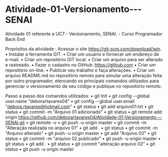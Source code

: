 # Atividade-01-Versionamento---SENAI
Atividade 01 referente a UC7 - Versionamento, SENAI. - Curso Programador Back End

Propósitos da atividade :
Acessar o site https://git-scm.com/download/win.
• Instalar a ferramenta GIT.
• Criar um usuário e fornecer um endereço de e-mail.
• Criar um repositório GIT local.
• Criar um arquivo para ser alterado e rastreado.
• Fazer o cadastro no GitHub: https://github.com 
• Criar um repositório on-line.
• Publicar seu trabalho e faça alterações.
• Criar um arquivo README.md no repositório remoto para simular uma alteração feita por outro programador, elencando os principais comandos utilizados para gerenciar o versionamento de seu código e publique no repositório remoto.

Passo a passo dos comandos utilizados:
• git Init
• git config --global user.name "deborartavares04"
• git config --global user.email "debora.rtavares@hotmail.com"
• git status
• git add arquivo01.txt
• git status
• git commit -m "Arquivo 01 adicionado"
• git status
• git remote add origin https://github.com/deborartavares04/Atividade-01-Versionamento---SENAI.git
• git remote -v
• git push -u origin master
• git commit -m "Alteração realizada no arquivo 01"
• git add .
• git status
• git commit -m "Arquivo alterado"
• git push -u origin master
• git add "Arquivo 02"
• git status
• git commit -m "arquivo 02 publicado"
• git push -u origin master
• git status
• git add .
• git status
• git commit "alteração arquivo 02" 
• git status
• git push -u origin master
